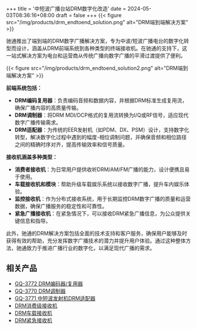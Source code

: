 +++
title = '中短波广播台站DRM数字化改造'
date = 2024-05-03T08:36:16+08:00
draft = false
+++
{{< figure src="/img/products/drm_endtoend_solution.png" alt="DRM端到端解决方案" >}}
<br>

驰通推出了端到端的DRM数字广播解决方案，专为中波/短波广播电台的数字化转型而设计，涵盖从DRM前端系统到各种类型的终端接收机。在驰通的支持下，这一站式解决方案为电台和运营商从传统广播向数字广播的平滑过渡提供了便利。

{{< figure src="/img/products/drm_endtoend_solution2.png" alt="DRM端到端解决方案" >}}
<br>

**前端系统包括：**
- **DRM编码复用器**：负责编码音频和数据内容，并根据DRM标准生成复用流，确保广播内容的高质量传输。
- **DRM调制器**：将DRM MDI/DCP格式的复用流转换为I/Q或RF信号，适应现代数字广播传输需求。
- **DRM适配器**：为传统的EER发射机（如PDM、DX、PSM）设计，支持数字化转型，解决数字化过程中遇到的幅度-相位调制问题，并确保音频和相位路径之间的精确时序对齐，提高传输效率和信号质量。

**接收机涵盖多种类型：**
- **消费者接收机**：为日常用户提供收听DRM/AM/FM广播的能力，设计便携且易于使用。
- **车载接收机和模块**：帮助升级车载娱乐系统以接收数字广播，提升车内娱乐体验。
- **监控接收机**：作为分布式接收系统，用于长期监控DRM数字广播的质量和运营数据，确保广播服务的稳定性和可靠性。
- **紧急广播接收机**：在紧急情况下，可以接收DRM紧急广播信息，为公众提供关键信息和指导。

此外，驰通的DRM解决方案包括全面的技术支持和客户服务，确保用户能够及时获得有效的帮助，充分发挥数字广播技术的潜力并提升用户体验。通过这种整体方法，驰通致力于推进广播行业的数字化，以满足现代广播的需求。

<div class="product-bottom-container">
    <div class="section links">
        <h2>相关产品</h2>
        <ul>
            <li><a href="/cn/products/drm_encoder/">GQ-3772 DRM编码器/复用器</a></li>
            <li><a href="/cn/products/drm_exciter/">GQ-3770 DRM调制器</a></li>
            <li><a href="/cn/products/drm_exciter#gq-3771-mwsw-transmitter-drm-adapter">GQ-3771 中短波发射机DRM适配器</a></li>
            <li><a href="/cn/products/drm_consumer_receiver/">DRM消费级接收机</a></li>
            <li><a href="/cn/products/drm_car_receiver/">DRM车载接收机</a></li>
            <li><a href="/cn/products/drm_ewf_receiver/">DRM紧急接收机</a></li>
        </ul>
    </div>
    <div class="section downloads" style="visibility: hidden;">
        <h2>下载</h2>
        <ul>
            <li><i class="fas fa-file-pdf"></i> <a href="/documents/GQ-3772 Contentserver Specification.pdf">GQ-3772内容服务器规格</a></li>
        </ul>
    </div>
</div>